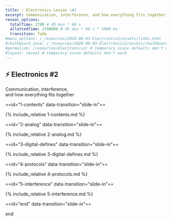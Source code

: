 ```yaml
---
title: ⚡ Electronics Lesson \#2
excerpt: Communication, interference, and how everything fits together
reveal_options:
  totalTime: 2700 # 45 min * 60 s
  allottedTime: 2700000 # 45 min * 60 s * 1000 ms
  transition: fade
#menu_options: /_resources/2020-06-03-Electronics2/assets/links.html
#chalkboard_save: /_resources/2020-06-03-Electronics2/assets/chalkboard.json
#permalink: /resources/Electronics2/ # temporary since defaults don't work
#layout: reveal # temporary since defaults don't work
---
```


## ⚡ Electronics #2

Communication, interference,  
and how everything fits together

==id="1-contents" data-transition="slide-in"==

{% include_relative 1-contents.md %}

==id="2-analog" data-transition="slide-in"==

{% include_relative 2-analog.md %}

==id="3-digital-defines" data-transition="slide-in"==

{% include_relative 3-digital-defines.md %}

==id="4-protocols" data-transition="slide-in"==

{% include_relative 4-protocols.md %}

==id="5-interference" data-transition="slide-in"==

{% include_relative 5-interference.md %}

==id="end" data-transition="slide-in"==

end
